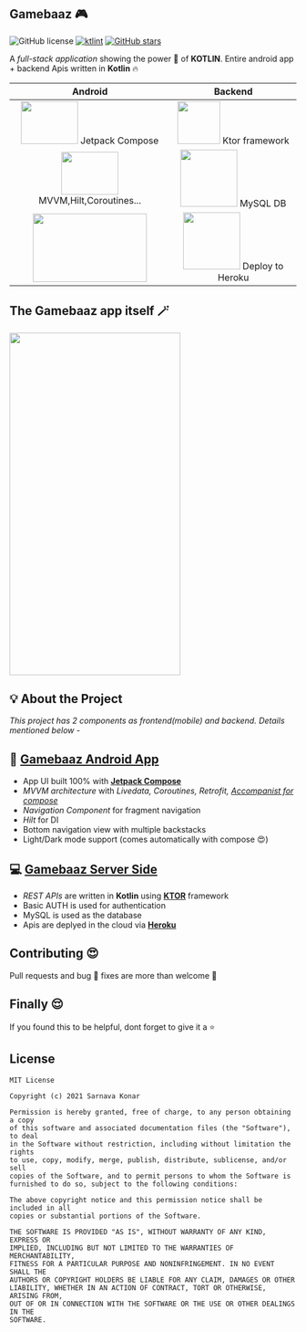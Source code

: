 ## Gamebaaz 🎮
![GitHub license](https://img.shields.io/apm/l/link) [![ktlint](https://img.shields.io/badge/code%20style-%E2%9D%A4-FF4081.svg)](https://ktlint.github.io/) [![GitHub stars](https://img.shields.io/github/stars/sarnavakonar/Gamebaaz?style=social)](https://github.com/sarnavakonar/Gamebaaz/stargazers)


A *full-stack application* showing the power 💪 of **KOTLIN**. Entire android app + backend Apis written in **Kotlin** :fire:

Android             |  Backend
:-------------------------:|:-------------------------:
<img src="https://developer.android.google.cn/codelabs/jetpack-compose-animation/img/ea1442f28b3c3b39.png?hl=pt-br" width="100" height="75">       Jetpack Compose |  <img src="https://avatars.githubusercontent.com/u/28214161?s=200&v=4" width="75" height="75"> Ktor framework
<img src="https://i.pcmag.com/imagery/reviews/06fdvkyOgcsc4kzcSqhLmxB-12.1601663115.fit_scale.size_760x427.png" width="100" height="75"> MVVM,Hilt,Coroutines...|  <img src="https://pbs.twimg.com/profile_images/1255113654049128448/J5Yt92WW.png" width="100" height="100"> MySQL DB
<img src="https://theoriginalprintingcompany.com/wp-content/uploads/2016/08/Z_Blog-entry-Pictures_03.png" width="200" height="120"> | <img src="https://uploads.sitepoint.com/wp-content/uploads/2016/04/1461122387heroku-logo.jpg" width="100" height="100"> Deploy to Heroku 

## The Gamebaaz app itself 🪄

<img src="art/Gamebaaz_app.gif" width="300" height="600"/>

## 💡 About the Project

*This project has 2 components as frontend(mobile) and backend. Details mentioned below -*

## 📱 [Gamebaaz Android App](/android)

- App UI built 100% with [**Jetpack Compose**](https://developer.android.com/jetpack/compose)
- *MVVM architecture* with *Livedata, Coroutines, Retrofit, [Accompanist for compose](https://github.com/google/accompanist)*
- *Navigation Component* for fragment navigation
- *Hilt* for DI
- Bottom navigation view with multiple backstacks 
- Light/Dark mode support (comes automatically with compose 😍)

## 💻 [Gamebaaz Server Side](/server-side)

- *REST APIs* are written in **Kotlin** using [**KTOR**](https://ktor.io/) framework
- Basic AUTH is used for authentication
- MySQL is used as the database
- Apis are deplyed in the cloud via [**Heroku**](https://www.heroku.com/) 

## Contributing :heart_eyes:
Pull requests and bug 🐛 fixes are more than welcome 🙏 

## Finally 😌
If you found this to be helpful, dont forget to give it a ⭐️  

## License

```
MIT License

Copyright (c) 2021 Sarnava Konar

Permission is hereby granted, free of charge, to any person obtaining a copy
of this software and associated documentation files (the "Software"), to deal
in the Software without restriction, including without limitation the rights
to use, copy, modify, merge, publish, distribute, sublicense, and/or sell
copies of the Software, and to permit persons to whom the Software is
furnished to do so, subject to the following conditions:

The above copyright notice and this permission notice shall be included in all
copies or substantial portions of the Software.

THE SOFTWARE IS PROVIDED "AS IS", WITHOUT WARRANTY OF ANY KIND, EXPRESS OR
IMPLIED, INCLUDING BUT NOT LIMITED TO THE WARRANTIES OF MERCHANTABILITY,
FITNESS FOR A PARTICULAR PURPOSE AND NONINFRINGEMENT. IN NO EVENT SHALL THE
AUTHORS OR COPYRIGHT HOLDERS BE LIABLE FOR ANY CLAIM, DAMAGES OR OTHER
LIABILITY, WHETHER IN AN ACTION OF CONTRACT, TORT OR OTHERWISE, ARISING FROM,
OUT OF OR IN CONNECTION WITH THE SOFTWARE OR THE USE OR OTHER DEALINGS IN THE
SOFTWARE.
